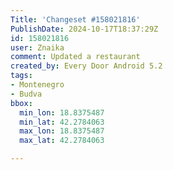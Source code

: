 ```yaml
---
Title: 'Changeset #158021816'
PublishDate: 2024-10-17T18:37:29Z
id: 158021816
user: Znaika
comment: Updated a restaurant
created_by: Every Door Android 5.2
tags:
- Montenegro
- Budva
bbox:
  min_lon: 18.8375487
  min_lat: 42.2784063
  max_lon: 18.8375487
  max_lat: 42.2784063

---
```

